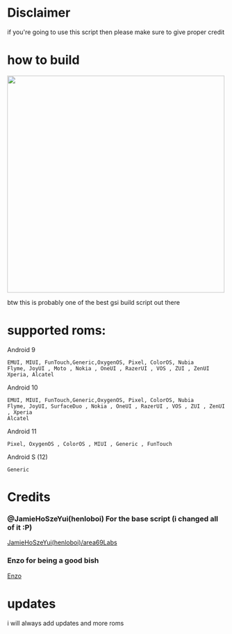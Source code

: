 # Disclaimer
if you're going to use this script then please make sure to give proper credit


# how to build
<img align='middle' src='https://ephmedia.giphy.com/13f59f5d-8956-446c-b7c6-595d2e7a0a69.gif' width='500'>


btw this is probably one of the best gsi build script out there
# supported roms:

Android 9
```
EMUI, MIUI, FunTouch,Generic,OxygenOS, Pixel, ColorOS, Nubia
Flyme, JoyUI , Moto , Nokia , OneUI , RazerUI , VOS , ZUI , ZenUI
Xperia, Alcatel
```

Android 10
```
EMUI, MIUI, FunTouch,Generic,OxygenOS, Pixel, ColorOS, Nubia
Flyme, JoyUI, SurfaceDuo , Nokia , OneUI , RazerUI , VOS , ZUI , ZenUI , Xperia
Alcatel
```
Android 11
```
Pixel, OxygenOS , ColorOS , MIUI , Generic , FunTouch
```
Android S (12)
```
Generic
```

# Credits

### @JamieHoSzeYui(henloboi) For the base script (i changed all of it  :P)
[JamieHoSzeYui(henloboi)/area69Labs](https://github.com/JamieHoSzeYui/GSI-Automation)

### Enzo for being a good bish 
[Enzo](https://github.com/yukosky)

# updates
i will always add updates and more roms 
